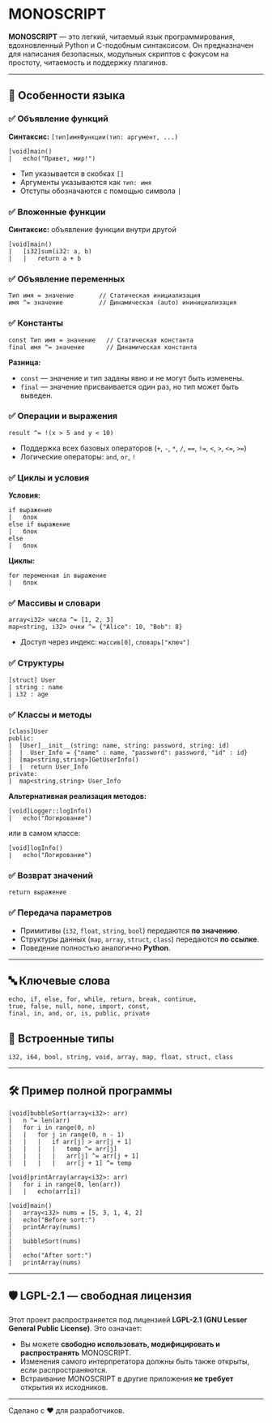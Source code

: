 # MONOSCRIPT

**MONOSCRIPT** — это легкий, читаемый язык программирования, вдохновленный Python и C-подобным синтаксисом. Он предназначен для написания безопасных, модульных скриптов с фокусом на простоту, читаемость и поддержку плагинов. 

---

## 🧠 Особенности языка

### ✅ Объявление функций
**Синтаксис:** `[тип]имяФункции(тип: аргумент, ...)`
```monoscript
[void]main()
|   echo("Привет, мир!")
```
- Тип указывается в скобках `[]`
- Аргументы указываются как `тип: имя`
- Отступы обозначаются с помощью символа `|`

### ✅ Вложенные функции
**Синтаксис:** объявление функции внутри другой
```monoscript
[void]main()
|   [i32]sum(i32: a, b)
|   |   return a + b
```

### ✅ Объявление переменных
```monoscript
Тип имя = значение       // Статическая инициализация
имя ^= значение          // Динамическая (auto) ининициализация
```

### ✅ Константы
```monoscript
const Тип имя = значение   // Статическая константа
final имя ^= значение      // Динамическая константа
```

**Разница:**
- `const` — значение и тип заданы явно и не могут быть изменены.
- `final` — значение присваивается один раз, но тип может быть выведен.

### ✅ Операции и выражения
```monoscript
result ^= !(x > 5 and y < 10)
```
- Поддержка всех базовых операторов (`+`, `-`, `*`, `/`, `==`, `!=`, `<`, `>`, `<=`, `>=`)
- Логические операторы: `and`, `or`, `!`

### ✅ Циклы и условия
**Условия:**
```monoscript
if выражение
|   блок
else if выражение
|   блок
else
|   блок
```

**Циклы:**
```monoscript
for переменная in выражение
|   блок
```

### ✅ Массивы и словари
```monoscript
array<i32> числа ^= [1, 2, 3]
map<string, i32> очки ^= {"Alice": 10, "Bob": 8}
```
- Доступ через индекс: `массив[0]`, `словарь["ключ"]`

### ✅ Структуры
```monoscript
[struct] User
| string : name
| i32 : age
```

### ✅ Классы и методы
```monoscript
[class]User
public:
|  [User]__init__(string: name, string: password, string: id)
|  |  User_Info = {"name" : name, "password": password, "id" : id} 
|  [map<string,string>]GetUserInfo()
|  |  return User_Info   
private:
|  map<string,string> User_Info
```

**Альтернативная реализация методов:**
```monoscript
[void]Logger::logInfo()
|   echo("Логирование")
```
или в самом классе:
```monoscript
[void]logInfo()
|   echo("Логирование")
```

### ✅ Возврат значений
```monoscript
return выражение
```

### ✅ Передача параметров
- Примитивы (`i32`, `float`, `string`, `bool`) передаются **по значению**.
- Структуры данных (`map`, `array`, `struct`, `class`) передаются **по ссылке**.
- Поведение полностью аналогично **Python**.

---

## 🔤 Ключевые слова
```
echo, if, else, for, while, return, break, continue,
true, false, null, none, import, const, 
final, in, and, or, is, public, private
```

## 🔢 Встроенные типы
```
i32, i64, bool, string, void, array, map, float, struct, class
```

---

## 🛠 Пример полной программы
```monoscript
[void]bubbleSort(array<i32>: arr)
|   n ^= len(arr)
|   for i in range(0, n)
|   |   for j in range(0, n - 1)
|   |   |   if arr[j] > arr[j + 1]
|   |   |   |   temp ^= arr[j]
|   |   |   |   arr[j] ^= arr[j + 1]
|   |   |   |   arr[j + 1] ^= temp

[void]printArray(array<i32>: arr)
|   for i in range(0, len(arr))
|   |   echo(arr[i])

[void]main()
|   array<i32> nums = [5, 3, 1, 4, 2]
|   echo("Before sort:")
|   printArray(nums)
|
|   bubbleSort(nums)
|
|   echo("After sort:")
|   printArray(nums)
```

---

## 🛡️ LGPL-2.1 — свободная лицензия

Этот проект распространяется под лицензией **LGPL-2.1 (GNU Lesser General Public License)**. Это означает:

- Вы можете **свободно использовать, модифицировать и распространять** MONOSCRIPT.
- Изменения самого интерпретатора должны быть также открыты, если распространяются.
- Встраивание MONOSCRIPT в другие приложения **не требует** открытия их исходников.

---

Сделано с ❤️ для разработчиков.

